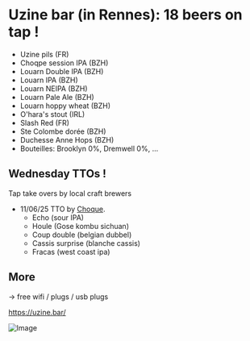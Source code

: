 # Uzine bar (in Rennes): 18 beers on tap !

* Uzine pils (FR)
* Choqpe session IPA (BZH)
* Louarn Double IPA (BZH)
* Louarn IPA (BZH)
* Louarn NEIPA (BZH)
* Louarn Pale Ale (BZH)
* Louarn hoppy wheat (BZH)
* O'hara's stout (IRL)
* Slash Red (FR)
* Ste Colombe dorée (BZH)
* Duchesse Anne Hops (BZH)
* Bouteilles: Brooklyn 0%, Dremwell 0%, ...

## Wednesday TTOs !
Tap take overs by local craft brewers

* 11/06/25 TTO by [Choque](https://www.choquemicrobrasserie.fr/).
  * Echo (sour IPA)
  * Houle (Gose kombu sichuan)
  * Coup double (belgian dubbel)
  * Cassis surprise (blanche cassis)
  * Fracas (west coast ipa)  

## More

-> free wifi / plugs / usb plugs

https://uzine.bar/

![Image](http://uzine.bar/wp-content/uploads/2021/10/logo-uzine_300.jpg)
